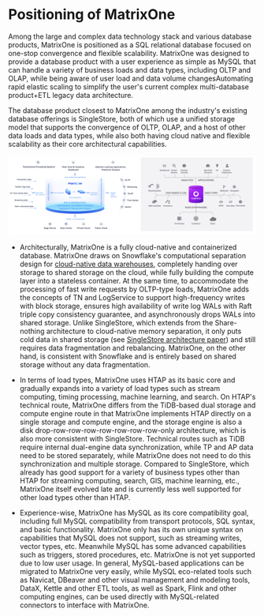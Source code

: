# Positioning of MatrixOne

Among the large and complex data technology stack and various database products, MatrixOne is positioned as a SQL relational database focused on one-stop convergence and flexible scalability. MatrixOne was designed to provide a database product with a user experience as simple as MySQL that can handle a variety of business loads and data types, including OLTP and OLAP, while being aware of user load and data volume changesAutomating rapid elastic scaling to simplify the user's current complex multi-database product+ETL legacy data architecture.

The database product closest to MatrixOne among the industry's existing database offerings is SingleStore, both of which use a unified storage model that supports the convergence of OLTP, OLAP, and a host of other data loads and data types, while also both having cloud native and flexible scalability as their core architectural capabilities.

![mo_vs_singlestore](https://github.com/matrixorigin/artwork/blob/main/docs/overview/mo-other-database/mo_vs_singlestore.png?raw=true)

- Architecturally, MatrixOne is a fully cloud-native and containerized database. MatrixOne draws on Snowflake's computational separation design for [cloud-native data warehouses](https://event.cwi.nl/lsde/papers/p215-dageville-snowflake.pdf), completely handing over storage to shared storage on the cloud, while fully building the compute layer into a stateless container. At the same time, to accommodate the processing of fast write requests by OLTP-type loads, MatrixOne adds the concepts of TN and LogService to support high-frequency writes with block storage, ensures high availability of write log WALs with Raft triple copy consistency guarantee, and asynchronously drops WALs into shared storage. Unlike SingleStore, which extends from the Share-nothing architecture to cloud-native memory separation, it only puts cold data in shared storage (see [SingleStore architecture paper](https://dl.acm.org/doi/pdf/10.1145/3514221.3526055)) and still requires data fragmentation and rebalancing. MatrixOne, on the other hand, is consistent with Snowflake and is entirely based on shared storage without any data fragmentation.

- In terms of load types, MatrixOne uses HTAP as its basic core and gradually expands into a variety of load types such as stream computing, timing processing, machine learning, and search. On HTAP's technical route, MatrixOne differs from the TiDB-based dual storage and compute engine route in that MatrixOne implements HTAP directly on a single storage and compute engine, and the storage engine is also a disk drop-row-row-row-row-row-row-row-only architecture, which is also more consistent with SingleStore. Technical routes such as TiDB require internal dual-engine data synchronization, while TP and AP data need to be stored separately, while MatrixOne does not need to do this synchronization and multiple storage. Compared to SingleStore, which already has good support for a variety of business types other than HTAP for streaming computing, search, GIS, machine learning, etc., MatrixOne itself evolved late and is currently less well supported for other load types other than HTAP.
- Experience-wise, MatrixOne has MySQL as its core compatibility goal, including full MySQL compatibility from transport protocols, SQL syntax, and basic functionality. MatrixOne only has its own unique syntax on capabilities that MySQL does not support, such as streaming writes, vector types, etc. Meanwhile MySQL has some advanced capabilities such as triggers, stored procedures, etc. MatrixOne is not yet supported due to low user usage. In general, MySQL-based applications can be migrated to MatrixOne very easily, while MySQL eco-related tools such as Navicat, DBeaver and other visual management and modeling tools, DataX, Kettle and other ETL tools, as well as Spark, Flink and other computing engines, can be used directly with MySQL-related connectors to interface with MatrixOne.
